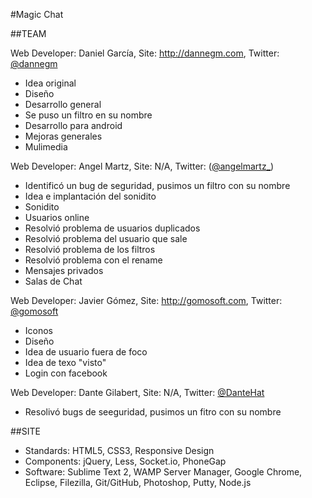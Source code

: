 #Magic Chat

##TEAM

Web Developer: Daniel García,
Site: http://dannegm.com,
Twitter: [@dannegm](http://twitter.com/dannegm)

- Idea original
- Diseño
- Desarrollo general
- Se puso un filtro en su nombre
- Desarrollo para android
- Mejoras generales
- Mulimedia

Web Developer: Angel Martz,
Site: N/A,
Twitter: ([@angelmartz_](http://twitter.com/angelmartz_))

- Identificó un bug de seguridad, pusimos un filtro con su nombre
- Idea e implantación del sonidito
- Sonidito
- Usuarios online
- Resolvió problema de usuarios duplicados
- Resolvió problema del usuario que sale
- Resolvió problema de los filtros
- Resolvió problema con el rename
- Mensajes privados
- Salas de Chat

Web Developer: Javier Gómez,
Site: http://gomosoft.com,
Twitter: [@gomosoft](http://twitter.com/gomosoft)

- Iconos
- Diseño
- Idea de usuario fuera de foco
- Idea de texo "visto"
- Login con facebook

Web Developer: Dante Gilabert,
Site: N/A,
Twitter: [@DanteHat](http://twitter.com/DanteHat)

- Resolivó bugs de seeguridad, pusimos un fitro con su nombre

##SITE
- Standards: HTML5, CSS3, Responsive Design
- Components: jQuery, Less, Socket.io, PhoneGap
- Software: Sublime Text 2, WAMP Server Manager, Google Chrome, Eclipse, Filezilla, Git/GitHub, Photoshop, Putty, Node.js